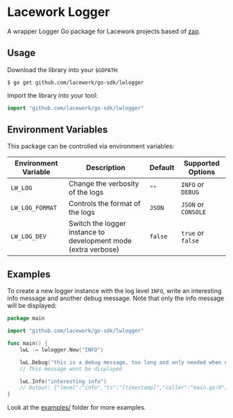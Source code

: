 # Lacework Logger

A wrapper Logger Go package for Lacework projects based of [zap](https://github.com/uber-go/zap).

## Usage

Download the library into your `$GOPATH`:

    $ go get github.com/lacework/go-sdk/lwlogger

Import the library into your tool:

```go
import "github.com/lacework/go-sdk/lwlogger"
```

## Environment Variables

This package can be controlled via environment variables:

| Environment Variable | Description | Default | Supported Options |
|----------------------|-------------|---------|-------------------|
|`LW_LOG`|Change the verbosity of the logs |`""`| `INFO` or `DEBUG` |
|`LW_LOG_FORMAT`|Controls the format of the logs|`JSON`| `JSON` or `CONSOLE` |
|`LW_LOG_DEV`|Switch the logger instance to development mode (extra verbose)|`false`| `true` or `false` |

## Examples

To create a new logger instance with the log level `INFO`, write an interesting
info message and another debug message. Note that only the info message will be
displayed:
```go
package main

import "github.com/lacework/go-sdk/lwlogger"

func main() {
	lwL := lwlogger.New("INFO")

	lwL.Debug("this is a debug message, too long and only needed when debugging this app")
	// This message wont be displayed

	lwL.Info("interesting info")
	// Output: {"level":"info","ts":"[timestamp]","caller":"main.go:9","msg":"interesting info"}
}
```

Look at the [examples/](examples/) folder for more examples.
